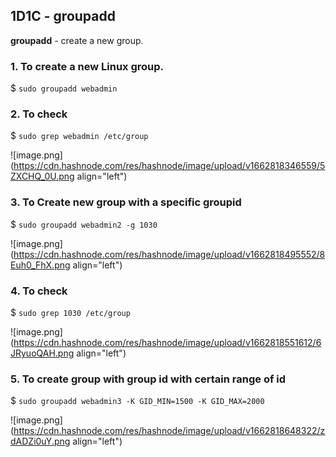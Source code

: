 ## 1D1C - groupadd

**groupadd** - create a new group.

### 1. To create a new Linux group.

$ ```sudo groupadd webadmin```

### 2. To check

$ ```sudo grep webadmin /etc/group```

![image.png](https://cdn.hashnode.com/res/hashnode/image/upload/v1662818346559/5ZXCHQ_0U.png align="left")

### 3. To Create new group with a specific groupid

$ ```sudo groupadd webadmin2 -g 1030```

![image.png](https://cdn.hashnode.com/res/hashnode/image/upload/v1662818495552/8Euh0_FhX.png align="left")

### 4. To check

$ ```sudo grep 1030 /etc/group```

![image.png](https://cdn.hashnode.com/res/hashnode/image/upload/v1662818551612/6JRyuoQAH.png align="left")

### 5. To create group with group id with certain range of id

$ ```sudo groupadd webadmin3 -K GID_MIN=1500 -K GID_MAX=2000```


![image.png](https://cdn.hashnode.com/res/hashnode/image/upload/v1662818648322/zdADZi0uY.png align="left")
